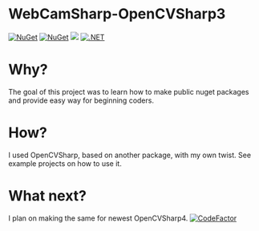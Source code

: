 # WebCamSharp-OpenCVSharp3
[![NuGet](https://img.shields.io/nuget/v/WebCamSharp.svg)](https://www.nuget.org/packages/WebCamSharp) 
[![NuGet](https://img.shields.io/nuget/dt/WebCamSharp.svg)](https://www.nuget.org/packages/WebCamSharp)
![](https://vistr.dev/badge?repo=tomaszcekalo.WebCamSharp)
[![.NET](https://github.com/tomaszcekalo/Undine.MonoGame/actions/workflows/dotnet.yml/badge.svg)](https://github.com/tomaszcekalo/Undine.MonoGame/actions/workflows/dotnet.yml)

# Why?
The goal of this project was to learn how to make public nuget packages and provide easy way for beginning coders.

# How?
I used OpenCVSharp, based on another package, with my own twist. See example projects on how to use it.

# What next? 
I plan on making the same for newest OpenCVSharp4.
[![CodeFactor](https://www.codefactor.io/repository/github/tomaszcekalo/WebCamSharp/badge)](https://www.codefactor.io/repository/github/tomaszcekalo/WebCamSharp)
